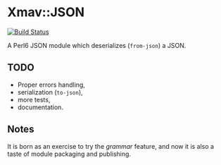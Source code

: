 # Xmav::JSON

[![Build Status](https://travis-ci.org/shintakezou/Xmav-JSON.svg?branch=master)](https://travis-ci.org/shintakezou/Xmav-JSON)

A Perl6 JSON module which deserializes (`from-json`) a JSON.

## TODO

- Proper errors handling,
- serialization (`to-json`),
- more tests,
- documentation.

## Notes

It is born as an exercise to try the *grammar* feature, and now it is
also a taste of module packaging and publishing.


